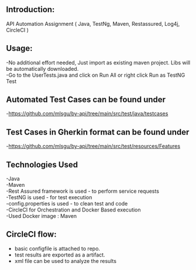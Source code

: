 ## Introduction:
API Automation Assignment ( Java, TestNg, Maven, Restassured, Log4j, CircleCI )<br />

## Usage:
-No additional effort needed, Just import as existing maven project. Libs will be automatically downloaded.<br />
-Go to the UserTests.java and click on Run All or right click Run as TestNG Test<br />

## Automated Test Cases can be found under 
-https://github.com/mlsgu/by-api/tree/main/src/test/java/testcases<br />

## Test Cases in Gherkin format can be found under
-https://github.com/mlsgu/by-api/tree/main/src/test/resources/Features<br />

## Technologies Used
-Java<br />
-Maven<br />
-Rest Assured framework is used - to perform service requests<br />
-TestNG is used - for test execution<br />
-config.properties is used - to clean test and code<br />
-CircleCI for Orchestration and Docker Based execution<br />
-Used Docker image : Maven<br />


## CircleCI flow:
- basic configfile is attached to repo.<br />
- test results are exported as a artifact.<br />
- xml file can be used to analyze the results<br />

